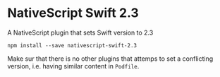 NativeScript Swift 2.3
======================

A NativeScript plugin that sets Swift version to 2.3

```
npm install --save nativescript-swift-2.3
```

Make sur that there is no other plugins that attemps to set a conflicting version, i.e. having similar content in `Podfile`.

